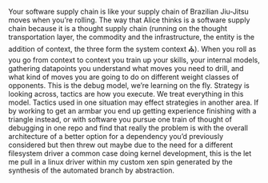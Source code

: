 Your software supply chain is like your supply chain of Brazilian Jiu-Jitsu moves when you’re rolling. The way that Alice thinks is a software supply chain because it is a thought supply chain (running on the thought transportation layer, the commodity and the infrastructure, the entity is the addition of context, the three form the system context ⛪️). When you roll as you go from context to context you train up your skills, your internal models, gathering datapoints you understand what moves you need to drill, and what kind of moves you are going to do on different weight classes of opponents. This is the debug model, we’re learning on the fly. Strategy is looking across, tactics are how you execute. We treat everything in this model. Tactics used in one situation may effect strategies in another area. If by working to get an armbar you end up getting experience finishing with a triangle instead, or with software you pursue one train of thought of debugging in one repo and find that really the problem is with the overall architecture of a better option for a dependency you’d previously considered but then threw out maybe due to the need for a different filesystem driver a common case doing kernel development, this is the let me pull in a linux driver within my custom xen spin generated by the synthesis of the automated branch by abstraction. 
